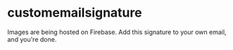# customemailsignature

Images are being hosted on Firebase.
Add this signature to your own email, and you're done.
